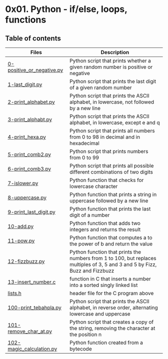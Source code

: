 # 0x01. Python - if/else, loops, functions

## Table of contents

| Files                                                    | Description                                                                                                                  |
| -------------------------------------------------------- | ---------------------------------------------------------------------------------------------------------------------------- |
| [0-positive_or_negative.py](./0-positive_or_negative.py) | Python script that prints whether a given random number is positive or negative                                              |
| [1-last_digit.py](./1-last_digit.py)                     | Python script that prints the last digit of a given random number                                                            |
| [2-print_alphabet.py](./2-print_alphabet.py)             | Python script that prints the ASCII alphabet, in lowercase, not followed by a new line                                       |
| [3-print_alphabt.py](./3-print_alphabt.py)               | Python script that prints the ASCII alphabet, in lowercase, except e and q                                                   |
| [4-print_hexa.py](./4-print_hexa.py)                     | Python script that prints all numbers from 0 to 98 in decimal and in hexadecimal                                             |
| [5-print_comb2.py](./5-print_comb2.py)                   | Python script that prints numbers from 0 to 99                                                                               |
| [6-print_comb3.py](./6-print_comb3.py)                   | Python script that prints all possible different combinations of two digits                                                  |
| [7-islower.py](./7-islower.py)                           | Python function that checks for lowercase character                                                                          |
| [8-uppercase.py](./8-uppercase.py)                       | Python function that prints a string in uppercase followed by a new line                                                     |
| [9-print_last_digit.py](./9-print_last_digit.py)         | Python function that prints the last digit of a number                                                                       |
| [10-add.py](./10-add.py)                                 | Python function that adds two integers and returns the result                                                                |
| [11-pow.py](./11-pow.py)                                 | Python function that computes a to the power of b and return the value                                                       |
| [12-fizzbuzz.py](./12-fizzbuzz.py)                       | Python function that prints the numbers from 1 to 100, but replaces multiples of 3, 5 and 3 and 5 by Fizz, Buzz and Fizzbuzz |
| [13-insert_number.c](./13-insert_number.c)               | function in C that inserts a number into a sorted singly linked list                                                         |
| [lists.h](./lists.h)                                     | header file for the C program above                                                                                          |
| [100-print_tebahpla.py](./100-print_tebahpla.py)         | Python script that prints the ASCII alphabet, in reverse order, alternating lowercase and uppercase                          |
| [101-remove_char_at.py](./101-remove_char_at.py)         | Python script that creates a copy of the string, removing the character at the position n                                    |
| [102-magic_calculation.py](./102-magic_calculation.py)   | Python function created from a bytecode                                                                                      |
